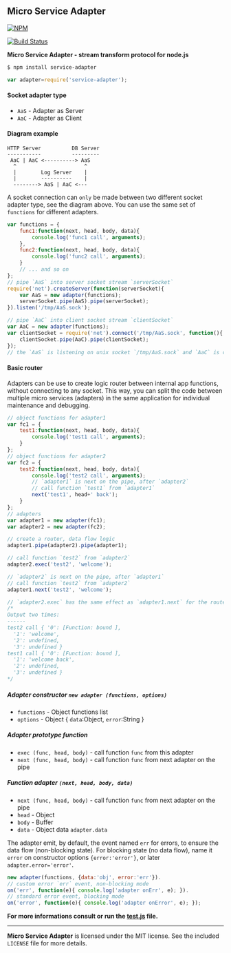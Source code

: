 ## Micro Service Adapter
[![NPM](https://nodei.co/npm/service-adapter.png?downloads=true&downloadRank=true&stars=true)](https://nodei.co/npm/service-adapter/)

[![Build Status](https://travis-ci.org/RTComm/service-adapter.svg?branch=master)](http://travis-ci.org/RTComm/service-adapter)

**Micro Service Adapter - stream transform protocol for node.js**

```sh
$ npm install service-adapter
```
```js
var adapter=require('service-adapter');
```
#### Socket adapter type
* `AaS` - Adapter as Server
* `AaC` - Adapter as Client

#### Diagram example
```
HTTP Server          DB Server
-----------          ---------
 AaC | AaC <----------> AaS
  ^                      ^
  |        Log Server    |
  |        ----------    |
  --------> AaS | AaC <---
```
A socket connection can `only` be made between two different socket adapter type, see the diagram above. You can use the same set of `functions` for different adapters.
```js
var functions = {
	func1:function(next, head, body, data){
		console.log('func1 call', arguments);
	},
	func2:function(next, head, body, data){
		console.log('func2 call', arguments);
	}
	// ... and so on
};
// pipe `AaS` into server socket stream `serverSocket`
require('net').createServer(function(serverSocket){
	var AaS = new adapter(functions);
	serverSocket.pipe(AaS).pipe(serverSocket);
}).listen('/tmp/AaS.sock');

// pipe `AaC` into client socket stream `clientSocket`
var AaC = new adapter(functions);
var clientSocket = require('net').connect('/tmp/AaS.sock', function(){
	clientSocket.pipe(AaC).pipe(clientSocket);
});
// the `AaS` is listening on unix socket `/tmp/AaS.sock` and `AaC` is connecting to it
```
#### Basic router
Adapters can be use to create logic router between internal app functions, without connecting to any socket. This way, you can split the code between multiple micro services (adapters) in the same application for individual maintenance and debugging.
```js
// object functions for adapter1
var fc1 = {
	test1:function(next, head, body, data){
		console.log('test1 call', arguments);
	}
};
// object functions for adapter2
var fc2 = {
	test2:function(next, head, body, data){
		console.log('test2 call', arguments);
		// `adapter1` is next on the pipe, after `adapter2`
		// call function `test1` from `adapter1`
		next('test1', head+' back');
	}
};
// adapters
var adapter1 = new adapter(fc1);
var adapter2 = new adapter(fc2);

// create a router, data flow logic
adapter1.pipe(adapter2).pipe(adapter1);

// call function `test2` from `adapter2`
adapter2.exec('test2', 'welcome');

// `adapter2` is next on the pipe, after `adapter1`
// call function `test2` from `adapter2`
adapter1.next('test2', 'welcome');

// `adapter2.exec` has the same effect as `adapter1.next` for the router created
/*
Output two times:
------
test2 call { '0': [Function: bound ],
  '1': 'welcome',
  '2': undefined,
  '3': undefined }
test1 call { '0': [Function: bound ],
  '1': 'welcome back',
  '2': undefined,
  '3': undefined }
*/
```
##### Adapter constructor `new adapter (functions, options)`
* `functions` - Object functions list
* `options` - Object { `data`:Object, `error`:String }

##### Adapter prototype function
* `exec (func, head, body)` - call function `func` from this adapter
* `next (func, head, body)` - call function `func` from next adapter on the pipe

##### Function adapter `(next, head, body, data)`
* `next (func, head, body)` - call function `func` from next adapter on the pipe
* `head` - Object
* `body` - Buffer
* `data` - Object data `adapter.data`

The adapter emit, by default, the event named `err` for errors, to ensure the data flow (non-blocking state). For blocking state (no data flow), name it `error` on constructor options `{error:'error'}`, or later `adapter.error='error'`.
```js
new adapter(functions, {data:'obj', error:'err'}).
// custom error `err` event, non-blocking mode
on('err', function(e){ console.log('adapter onErr', e); }).
// standard error event, blocking mode
on('error', function(e){ console.log('adapter onError', e); });
```

**For more informations consult or run the <a href="https://github.com/RTComm/service-adapter/blob/master/test.js"><b>test.js</b></a> file.**

--------------------------------------------------------
**Micro Service Adapter** is licensed under the MIT license. See the included `LICENSE` file for more details.